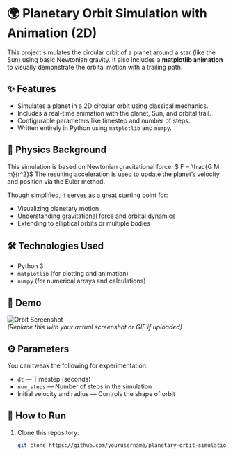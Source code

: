 # 🌍 Planetary Orbit Simulation with Animation (2D)

This project simulates the circular orbit of a planet around a star (like the Sun) using basic Newtonian gravity. It also includes a **matplotlib animation** to visually demonstrate the orbital motion with a trailing path.

## ✨ Features
- Simulates a planet in a 2D circular orbit using classical mechanics.
- Includes a real-time animation with the planet, Sun, and orbital trail.
- Configurable parameters like timestep and number of steps.
- Written entirely in Python using `matplotlib` and `numpy`.

## 🔭 Physics Background
This simulation is based on Newtonian gravitational force:
$ F = \frac{G M m}{r^2}$
The resulting acceleration is used to update the planet’s velocity and position via the Euler method.

Though simplified, it serves as a great starting point for:
- Visualizing planetary motion
- Understanding gravitational force and orbital dynamics
- Extending to elliptical orbits or multiple bodies

## 🛠️ Technologies Used
- Python 3
- `matplotlib` (for plotting and animation)
- `numpy` (for numerical arrays and calculations)

## 📸 Demo
![Orbit Screenshot](Animated-2D-Orbit-with-Trail.png)  
_(Replace this with your actual screenshot or GIF if uploaded)_

## ⚙️ Parameters
You can tweak the following for experimentation:
- `dt` — Timestep (seconds)
- `num_steps` — Number of steps in the simulation
- Initial velocity and radius — Controls the shape of orbit

## 🚀 How to Run
1. Clone this repository:
   ```bash
   git clone https://github.com/yourusername/planetary-orbit-simulation.git
